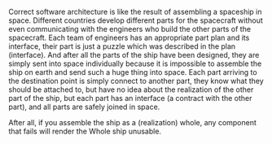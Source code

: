 Correct software architecture is like the result of assembling a spaceship in space. Different countries develop different parts for the spacecraft without even communicating with the engineers who build the other parts of the spacecraft. Each team of engineers has an appropriate part plan and its interface, their part is just a puzzle which was described in the plan (interface). And after all the parts of the ship have been designed, they are simply sent into space individually because it is impossible to assemble the ship on earth and send such a huge thing into space. Each part arriving to the destination point is simply connect to another part, they know what they should be attached to, but have no idea about the realization of the other part of the ship, but each part has an interface (a contract with the other part), and all parts are safely joined in space.

After all, if you assemble the ship as a (realization) whole, any component that fails will render the Whole ship unusable.

<!--
**ignatiqq/ignatiqq** is a ✨ _special_ ✨ repository because its `README.md` (this file) appears on your GitHub profile.

Here are some ideas to get you started:

- 🔭 I’m currently working on ...
- 🌱 I’m currently learning ...
- 👯 I’m looking to collaborate on ...
- 🤔 I’m looking for help with ...
- 💬 Ask me about ...
- 📫 How to reach me: ...
- 😄 Pronouns: ...
- ⚡ Fun fact: ...
-->
